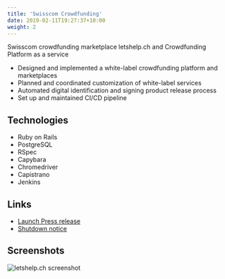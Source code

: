 ```yaml
---
title: 'Swisscom Crowdfunding'
date: 2019-02-11T19:27:37+10:00
weight: 2
---
```


Swisscom crowdfunding marketplace letshelp.ch and Crowdfunding Platform as a service

<!--more-->

* Designed and implemented a white-label crowdfunding platform and marketplaces
* Planned and coordinated customization of white-label services
* Automated digital identification and signing product release process
* Set up and maintained CI/CD pipeline

## Technologies

* Ruby on Rails
* PostgreSQL
* RSpec
* Capybara
* Chromedriver
* Capistrano
* Jenkins

## Links

* <a href="https://www.swisscom.ch/de/about/news/2014/09/20140901-MM-Crowdfunding.html" target="_blank">Launch Press release</a>
* <a href="https://www.swisscom.ch/de/about/medien/infos-und-fakten/20180116-spendenplattform-letshelp-stellt-betrieb-ein.html" target="_blank">Shutdown notice</a>

## Screenshots

<div class=shadow-lg p-3 mb-5 bg-white">
<img alt="letshelp.ch screenshot" src="letshelp-tierpark-goldau.png">
<div>
